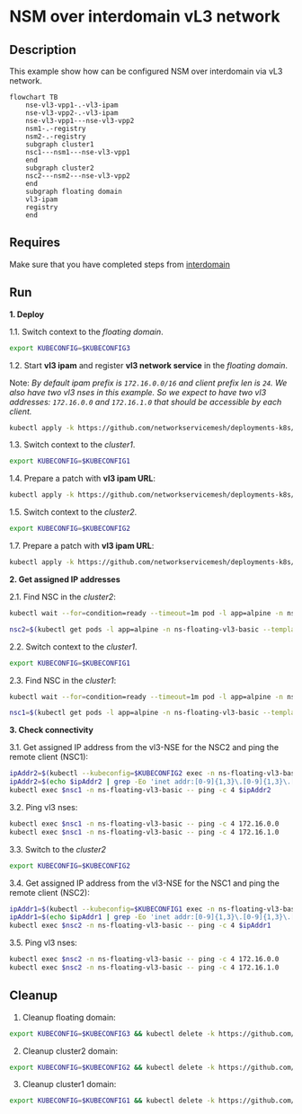 # NSM over interdomain vL3 network

## Description

This example show how can be configured NSM over interdomain via vL3 network.

```mermaid
flowchart TB
    nse-vl3-vpp1-.-vl3-ipam
    nse-vl3-vpp2-.-vl3-ipam
    nse-vl3-vpp1---nse-vl3-vpp2  
    nsm1-.-registry
    nsm2-.-registry
    subgraph cluster1
    nsc1---nsm1---nse-vl3-vpp1
    end
    subgraph cluster2
    nsc2---nsm2---nse-vl3-vpp2
    end
    subgraph floating domain
    vl3-ipam
    registry
    end
```
## Requires

Make sure that you have completed steps from [interdomain](../../)

## Run

**1. Deploy**

1.1. Switch context to the *floating domain*.

```bash
export KUBECONFIG=$KUBECONFIG3
```

1.2. Start **vl3 ipam** and register **vl3 network service** in the *floating domain*.


Note: *By default ipam prefix is `172.16.0.0/16` and client prefix len is `24`. We also have two vl3 nses in this example. So we expect to have two vl3 addresses: `172.16.0.0` and `172.16.1.0` that should be accessible by each client.*


```bash
kubectl apply -k https://github.com/networkservicemesh/deployments-k8s/examples/multicluster/usecases/floating_vl3-basic/cluster3?ref=ccb90a670228ca120cfb1e6178a9ef8417e35a08
```

1.3. Switch context to the *cluster1*.

```bash
export KUBECONFIG=$KUBECONFIG1
```

1.4. Prepare a patch with **vl3 ipam URL**:

```bash
kubectl apply -k https://github.com/networkservicemesh/deployments-k8s/examples/multicluster/usecases/floating_vl3-basic/cluster1?ref=ccb90a670228ca120cfb1e6178a9ef8417e35a08
```

1.5. Switch context to the *cluster2*.

```bash
export KUBECONFIG=$KUBECONFIG2
```

1.7. Prepare a patch with **vl3 ipam URL**:

```bash
kubectl apply -k https://github.com/networkservicemesh/deployments-k8s/examples/multicluster/usecases/floating_vl3-basic/cluster2?ref=ccb90a670228ca120cfb1e6178a9ef8417e35a08
```

**2. Get assigned IP addresses**

2.1. Find NSC in the *cluster2*:

```bash
kubectl wait --for=condition=ready --timeout=1m pod -l app=alpine -n ns-floating-vl3-basic
```
```bash
nsc2=$(kubectl get pods -l app=alpine -n ns-floating-vl3-basic --template '{{range .items}}{{.metadata.name}}{{"\n"}}{{end}}')
```

2.2. Switch context to the *cluster1*.

```bash
export KUBECONFIG=$KUBECONFIG1
```

2.3. Find NSC in the *cluster1*:

```bash
kubectl wait --for=condition=ready --timeout=1m pod -l app=alpine -n ns-floating-vl3-basic
```
```bash
nsc1=$(kubectl get pods -l app=alpine -n ns-floating-vl3-basic --template '{{range .items}}{{.metadata.name}}{{"\n"}}{{end}}')
```

**3. Check connectivity**

3.1. Get assigned IP address from the vl3-NSE for the NSC2 and ping the remote client (NSC1):
```bash
ipAddr2=$(kubectl --kubeconfig=$KUBECONFIG2 exec -n ns-floating-vl3-basic $nsc2 -- ifconfig nsm-1)
ipAddr2=$(echo $ipAddr2 | grep -Eo 'inet addr:[0-9]{1,3}\.[0-9]{1,3}\.[0-9]{1,3}\.[0-9]{1,3}'| cut -c 11-)
kubectl exec $nsc1 -n ns-floating-vl3-basic -- ping -c 4 $ipAddr2
```

3.2. Ping vl3 nses:
```bash
kubectl exec $nsc1 -n ns-floating-vl3-basic -- ping -c 4 172.16.0.0
kubectl exec $nsc1 -n ns-floating-vl3-basic -- ping -c 4 172.16.1.0
```


3.3. Switch to the *cluster2*
```bash
export KUBECONFIG=$KUBECONFIG2
```

3.4. Get assigned IP address from the vl3-NSE for the NSC1 and ping the remote client (NSC2):
```bash
ipAddr1=$(kubectl --kubeconfig=$KUBECONFIG1 exec -n ns-floating-vl3-basic $nsc1 -- ifconfig nsm-1)
ipAddr1=$(echo $ipAddr1 | grep -Eo 'inet addr:[0-9]{1,3}\.[0-9]{1,3}\.[0-9]{1,3}\.[0-9]{1,3}'| cut -c 11-)
kubectl exec $nsc2 -n ns-floating-vl3-basic -- ping -c 4 $ipAddr1
```

3.5. Ping vl3 nses:
```bash
kubectl exec $nsc2 -n ns-floating-vl3-basic -- ping -c 4 172.16.0.0
kubectl exec $nsc2 -n ns-floating-vl3-basic -- ping -c 4 172.16.1.0
```

## Cleanup

1. Cleanup floating domain:

```bash
export KUBECONFIG=$KUBECONFIG3 && kubectl delete -k https://github.com/networkservicemesh/deployments-k8s/examples/multicluster/usecases/floating_vl3-basic/cluster3?ref=ccb90a670228ca120cfb1e6178a9ef8417e35a08
```

2. Cleanup cluster2 domain:

```bash
export KUBECONFIG=$KUBECONFIG2 && kubectl delete -k https://github.com/networkservicemesh/deployments-k8s/examples/multicluster/usecases/floating_vl3-basic/cluster2?ref=ccb90a670228ca120cfb1e6178a9ef8417e35a08
```

3. Cleanup cluster1 domain:

```bash
export KUBECONFIG=$KUBECONFIG1 && kubectl delete -k https://github.com/networkservicemesh/deployments-k8s/examples/multicluster/usecases/floating_vl3-basic/cluster1?ref=ccb90a670228ca120cfb1e6178a9ef8417e35a08
```
